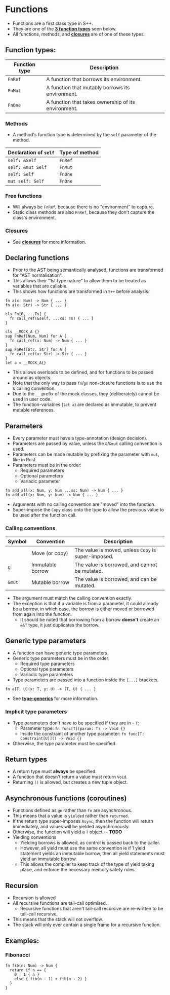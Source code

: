 # Functions
- Functions are a first class type in S++.
- They are one of the [**3 function types**](#function-types) seen below.
- All functions, methods, and [**closures**](closures.md) are of one of these types.

## Function types:
| Function type | Description                                         |
|---------------|-----------------------------------------------------|
| `FnRef`       | A function that borrows its environment.            |
| `FnMut`       | A function that mutably borrows its environment.    |
| `FnOne`       | A function that takes ownership of its environment. |

### Methods
- A method's function type is determined by the `self` parameter of the method.

| Declaration of `self` | Type of method |
|-----------------------|----------------|
| `self: &Self`         | `FnRef`        |
| `self: &mut Self`     | `FnMut`        |
| `self: Self`          | `FnOne`        |
| `mut self: Self`      | `FnOne`        |

### Free functions
- Will always be `FnRef`, because there is no "environment" to capture.
- Static class methods are also `FnRef`, because they don't capture the class's environment.

### Closures
- See [**closures**](closures.md#function-type) for more information.

## Declaring functions
- Prior to the AST being semantically analysed, functions are transformed for "AST normalisation".
- This allows their "1st type nature" to allow them to be treated as variables that are callable.
- This shows how functions are transformed in `S++` before analysis:
```s++
fn a(x: Num) -> Num { ... }
fn a(x: Str) -> Str { ... }
```
```s++
cls Fn[R, ...Ts] {
  fn call_ref(&self, ...xs: Ts) { ... }
}

cls __MOCK_A {}
sup FnRef[Num, Num] for A {
  fn call_ref(x: Num) -> Num { ... }
}
sup FnRef[Str, Str] for A {
  fn call_ref(x: Str) -> Str { ... }
}
let a = __MOCK_A{}
```
- This allows overloads to be defined, and for functions to be passed around as objects.
- Note that the only way to pass `fn`/`gn` non-closure functions is to use the `&` calling convention.
- Due to the `__` prefix of the mock classes, they (deliberately) cannot be used in user code.
- The function-variables (`let a`) are declared as immutable, to prevent mutable references.

## Parameters
- Every parameter must have a type-annotation (design decision).
- Parameters are passed by value, unless the `&`/`&mut` calling convention is used.
- Parameters can be made mutable by prefixing the parameter with `mut`, like in Rust.
- Parameters must be in the order:
  - Required parameters
  - Optional parameters
  - Variadic parameter
```s++
fn add_all(x: Num, y: Num ...xs: Num) -> Num { ... }
fn add_all(x: Num, y: Num) -> Num { ... }
```
- Arguments with no calling convention are "moved" into the function.
- Super-impose the `Copy` class onto the type to allow the previous value to be used after the function call.

### Calling conventions
| Symbol | Convention       | Description                                         |
|--------|------------------|-----------------------------------------------------|
| ` `    | Move (or copy)   | The value is moved, unless `Copy` is super-imposed. |
| `&`    | Immutable borrow | The value is borrowed, and cannot be mutated.       |
| `&mut` | Mutable borrow   | The value is borrowed, and can be mutated.          |
- The argument must match the calling convention exactly.
- The exception is that if a variable is from a parameter, it could already be a borrow, in which case, the borrow is either moved or borrowed from again into the function.
  - It should be noted that borrowing from a borrow **doesn't** create an `&&T` type, it just duplicates the borrow.

## Generic type parameters
- A function can have generic type parameters.
- Generic type parameters must be in the order:
  - Required type parameters
  - Optional type parameters
  - Variadic type parameters
- Type parameters are passed into a function inside the `[...]` brackets.

```s++
fn a[T, U](x: T, y: U) -> (T, U) { ... }
```
- See [**type-generics**](type-generics.md) for more information.

### Implicit type parameters
- Type parameters don't have to be specified if they are in - `T`:
  - Parameter type: `fn func[T](param: T) -> Void {}`
  - Inside the constraint of another type parameter: `fn func[T: Constraint[U]]() -> Void {}`
- Otherwise, the type parameter must be specified.

## Return types
- A return type must **always** be specified.
- A function that doesn't return a value must return `Void`.
- Returning `()` is allowed, but creates a new tuple object.

## Asynchronous functions (coroutines)
- Functions defined as `gn` rather than `fn` are asynchronous.
- This means that a value is `yielded` rather than `returned`.
- If the return type super-imposes `Async`, then the function will return immediately, and values will be yielded asynchronously.
- Otherwise, the function will yield a `T` object -- **TODO**
- Yielding conventions
  - Yielding borrows is allowed, as control is passed back to the caller.
  - However, all yield must use the same convention ie if 1 yield statement yields an immutable borrow, then all yield statements must yield an immutable borrow.
  - This allows the compiler to keep track of the type of yield taking place, and enforce the necessary memory safety rules.

## Recursion
- Recursion is allowed
- All recursive functions are tail-call optimised.
  - Recursive functions that aren't tail-call recursive are re-written to be tail-call recursive.
- This means that the stack will not overflow.
- The stack will only ever contain a single frame for a recursive function.

## Examples:
### Fibonacci
```s++
fn fib(n: Num) -> Num {
  return if n == {
    0 | 1 { n }
    else { fib(n - 1) + fib(n - 2) }
  }
}